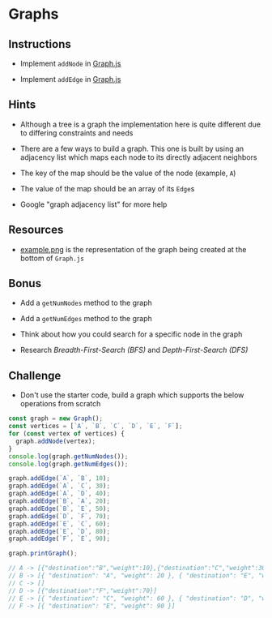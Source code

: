 # Graphs

## Instructions

- Implement `addNode` in [Graph.js](./unsolved/Graph.js)

- Implement `addEdge` in [Graph.js](./unsolved/Graph.js)

## Hints

- Although a tree is a graph the implementation here is quite different due to differing constraints and needs

- There are a few ways to build a graph. This one is built by using an adjacency list which maps each node to its directly adjacent neighbors

- The key of the map should be the value of the node (example, `A`)

- The value of the map should be an array of its `Edge`s

- Google "graph adjacency list" for more help

## Resources

- [example.png](./example.png) is the representation of the graph being created at the bottom of `Graph.js`

## Bonus

- Add a `getNumNodes` method to the graph

- Add a `getNumEdges` method to the graph

- Think about how you could search for a specific node in the graph

- Research _Breadth-First-Search (BFS)_ and _Depth-First-Search (DFS)_

## Challenge

- Don't use the starter code, build a graph which supports the below operations from scratch

```js
const graph = new Graph();
const vertices = [`A`, `B`, `C`, `D`, `E`, `F`];
for (const vertex of vertices) {
  graph.addNode(vertex);
}
console.log(graph.getNumNodes());
console.log(graph.getNumEdges());

graph.addEdge(`A`, `B`, 10);
graph.addEdge(`A`, `C`, 30);
graph.addEdge(`A`, `D`, 40);
graph.addEdge(`B`, `A`, 20);
graph.addEdge(`B`, `E`, 50);
graph.addEdge(`D`, `F`, 70);
graph.addEdge(`E`, `C`, 60);
graph.addEdge(`E`, `D`, 80);
graph.addEdge(`F`, `E`, 90);

graph.printGraph();

// A -> [{"destination":"B","weight":10},{"destination":"C","weight":30},{"destination":"D","weight":40}]
// B -> [{ "destination": "A", "weight": 20 }, { "destination": "E", "weight": 50 }]
// C -> []
// D -> [{"destination":"F","weight":70}]
// E -> [{ "destination": "C", "weight": 60 }, { "destination": "D", "weight": 80 }]
// F -> [{ "destination": "E", "weight": 90 }]
```
